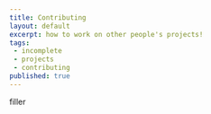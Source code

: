 ```yaml
---
title: Contributing
layout: default
excerpt: how to work on other people's projects!
tags:
 - incomplete
 - projects
 - contributing
published: true
---
```


filler
